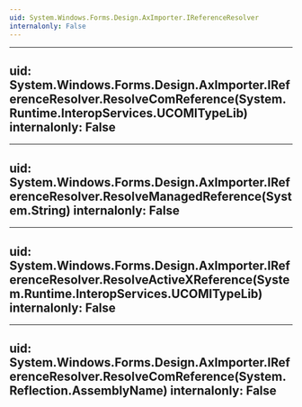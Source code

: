 ```yaml
---
uid: System.Windows.Forms.Design.AxImporter.IReferenceResolver
internalonly: False
---
```


---
uid: System.Windows.Forms.Design.AxImporter.IReferenceResolver.ResolveComReference(System.Runtime.InteropServices.UCOMITypeLib)
internalonly: False
---

---
uid: System.Windows.Forms.Design.AxImporter.IReferenceResolver.ResolveManagedReference(System.String)
internalonly: False
---

---
uid: System.Windows.Forms.Design.AxImporter.IReferenceResolver.ResolveActiveXReference(System.Runtime.InteropServices.UCOMITypeLib)
internalonly: False
---

---
uid: System.Windows.Forms.Design.AxImporter.IReferenceResolver.ResolveComReference(System.Reflection.AssemblyName)
internalonly: False
---
